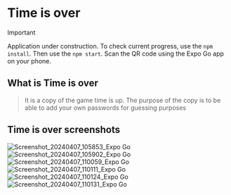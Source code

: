 # Time is over


> [!IMPORTANT]
Application under construction. 
To check current progress, use the ` npm install `. Then use the ` npm start `. Scan the QR code using the Expo Go app on your phone.


## What is Time is over
> It is a copy of the game time is up. The purpose of the copy is to be able to add your own passwords for guessing purposes


## Time is over screenshots


![Screenshot_20240407_105853_Expo Go](https://github.com/Maciej90/Time-is-over/assets/87086946/137e12fe-cd07-4fbe-a789-9ee6f3e1e4b3)
![Screenshot_20240407_105902_Expo Go](https://github.com/Maciej90/Time-is-over/assets/87086946/0a131fa0-21be-4370-8f2a-27937703f9e7)
![Screenshot_20240407_110059_Expo Go](https://github.com/Maciej90/Time-is-over/assets/87086946/6f6a51a4-8c7d-4edd-950a-f80d074fe171)
![Screenshot_20240407_110111_Expo Go](https://github.com/Maciej90/Time-is-over/assets/87086946/c14e6e91-41a5-43e9-8ce8-22d725ac7419)
![Screenshot_20240407_110124_Expo Go](https://github.com/Maciej90/Time-is-over/assets/87086946/869d6eda-2bf9-46d2-bc38-fad40a26bac1)
![Screenshot_20240407_110131_Expo Go](https://github.com/Maciej90/Time-is-over/assets/87086946/d9c52305-f004-43e7-a064-182fc8ec8325)
